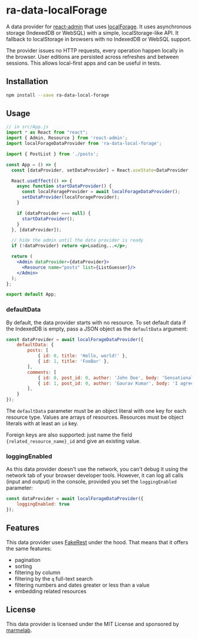 # ra-data-localForage

A data provider for [react-admin](https://github.com/marmelab/react-admin) that uses [localForage](https://localforage.github.io/localForage/). It uses asynchronous storage (IndexedDB or WebSQL) with a simple, localStorage-like API. It fallback to localStorage in browsers with no IndexedDB or WebSQL support.

The provider issues no HTTP requests, every operation happen locally in the browser. User editions are persisted across refreshes and between sessions. This allows local-first apps and can be useful in tests.

## Installation

```sh
npm install --save ra-data-local-forage
```

## Usage

```jsx
// in src/App.js
import * as React from "react";
import { Admin, Resource } from 'react-admin';
import localForageDataProvider from 'ra-data-local-forage';

import { PostList } from './posts';

const App = () => {
  const [dataProvider, setDataProvider] = React.useState<DataProvider | null>(null);

  React.useEffect(() => {
    async function startDataProvider() {
      const localForageProvider = await localForageDataProvider();
      setDataProvider(localForageProvider);
    }

    if (dataProvider === null) {
      startDataProvider();
    }
  }, [dataProvider]);

  // hide the admin until the data provider is ready
  if (!dataProvider) return <p>Loading...</p>;

  return (
    <Admin dataProvider={dataProvider}>
      <Resource name="posts" list={ListGuesser}/>
    </Admin>
  );
};

export default App;
```

### defaultData

By default, the data provider starts with no resource. To set default data if the IndexedDB is empty, pass a JSON object as the `defaultData` argument:

```js
const dataProvider = await localForageDataProvider({
    defaultData: {
        posts: [
            { id: 0, title: 'Hello, world!' },
            { id: 1, title: 'FooBar' },
        ],
        comments: [
            { id: 0, post_id: 0, author: 'John Doe', body: 'Sensational!' },
            { id: 1, post_id: 0, author: 'Gaurav Kumar', body: 'I agree' },
        ],
    }
});
```

The `defaultData` parameter must be an object literal with one key for each resource type. Values are arrays of resources. Resources must be object literals with at least an `id` key.

Foreign keys are also supported: just name the field `{related_resource_name}_id` and give an existing value.

### loggingEnabled

As this data provider doesn't use the network, you can't debug it using the network tab of your browser developer tools. However, it can log all calls (input and output) in the console, provided you set the `loggingEnabled` parameter:

```js
const dataProvider = await localForageDataProvider({
    loggingEnabled: true
});
```

## Features

This data provider uses [FakeRest](https://github.com/marmelab/FakeRest) under the hood. That means that it offers the same features:

- pagination
- sorting
- filtering by column
- filtering by the `q` full-text search
- filtering numbers and dates greater or less than a value
- embedding related resources

## License

This data provider is licensed under the MIT License and sponsored by [marmelab](https://marmelab.com).
